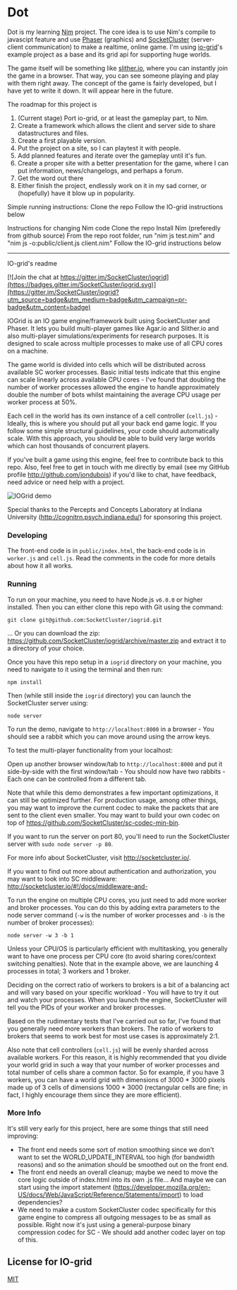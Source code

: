 Dot
======
Dot is my learning [Nim](https://nim-lang.org/) project. The core idea is to use Nim's compile to javascipt feature and use [Phaser](http://phaser.io/) (graphics) and [SocketCluster](http://socketcluster.io/#!/) (server-client communication) to make a realtime, online game. I'm using [io-grid](https://github.com/jondubois/iogrid)'s example project as a base and its grid api for supporting huge worlds.

The game itself will be something like [slither.io](http://slither.io/), where you can instantly join the game in a browser. That way, you can see someone playing and play with them right away. The concept of the game is fairly developed, but I have yet to write it down. It will appear here in the future.

The roadmap for this project is
1. (Current stage) Port io-grid, or at least the gameplay part, to Nim.
2. Create a framework which allows the client and server side to share datastructures and files.
3. Create a first playable version.
4. Put the project on a site, so I can playtest it with people.
5. Add planned features and iterate over the gameplay until it's fun.
6. Create a proper site with a better presentation for the game, where I can put information, news/changelogs, and perhaps a forum.
7. Get the word out there
8. Either finish the project, endlessly work on it in my sad corner, or (hopefully) have it blow up in popularity.

Simple running instructions:
Clone the repo
Follow the IO-grid instructions below

Instructions for changing Nim code
Clone the repo
Install Nim (preferedly from github source)
From the repo root folder, run "nim js test.nim" and "nim js -o:public/client.js client.nim"
Follow the IO-grid instructions below


--------
IO-grid's readme

[![Join the chat at https://gitter.im/SocketCluster/iogrid](https://badges.gitter.im/SocketCluster/iogrid.svg)](https://gitter.im/SocketCluster/iogrid?utm_source=badge&utm_medium=badge&utm_campaign=pr-badge&utm_content=badge)

IOGrid is an IO game engine/framework built using SocketCluster and Phaser.
It lets you build multi-player games like Agar.io and Slither.io and also multi-player simulations/experiments for research purposes.
It is designed to scale across multiple processes to make use of all CPU cores on a machine.

The game world is divided into cells which will be distributed across available SC worker processes.
Basic initial tests indicate that this engine can scale linearly across available CPU cores - I've found that doubling
the number of worker processes allowed the engine to handle approximately double the number of bots whilst maintaining the average CPU usage
per worker process at 50%.

Each cell in the world has its own instance of a cell controller (`cell.js`) - Ideally, this is where you should put all your back end game logic.
If you follow some simple structural guidelines, your code should automatically scale.
With this approach, you should be able to build very large worlds which can host thousands of concurrent players.

If you've built a game using this engine, feel free to contribute back to this repo.
Also, feel free to get in touch with me directly by email (see my GitHub profile http://github.com/jondubois) if you'd like to chat, have feedback,
need advice or need help with a project.

<img alt="IOGrid demo" src="public/img/iogrid.gif" title="IOGrid demo" />

Special thanks to the Percepts and Concepts Laboratory at Indiana University (http://cognitrn.psych.indiana.edu/) for sponsoring this project.

### Developing

The front-end code is in `public/index.html`, the back-end code is in `worker.js` and `cell.js`.
Read the comments in the code for more details about how it all works.

### Running

To run on your machine, you need to have Node.js `v6.0.0` or higher installed.
Then you can either clone this repo with Git using the command:

```
git clone git@github.com:SocketCluster/iogrid.git
```

... Or you can download the zip: https://github.com/SocketCluster/iogrid/archive/master.zip and extract it to a directory of your choice.

Once you have this repo setup in a `iogrid` directory on your machine, you need to navigate to it using the terminal and then run:

```
npm install
```

Then (while still inside the `iogrid` directory) you can launch the SocketCluster server using:

```
node server
```

To run the demo, navigate to `http://localhost:8000` in a browser - You should see a rabbit which you can move around using the arrow keys.

To test the multi-player functionality from your localhost:

Open up another browser window/tab to `http://localhost:8000` and put it side-by-side with the first window/tab - You should now have two rabbits - Each one can be controlled from a different tab.

Note that while this demo demonstrates a few important optimizations, it can still be optimized further.
For production usage, among other things, you may want to improve the current codec to make the packets that are sent to the client even smaller.
You may want to build your own codec on top of https://github.com/SocketCluster/sc-codec-min-bin.

If you want to run the server on port 80, you'll need to run the SocketCluster server with `sudo node server -p 80`.

For more info about SocketCluster, visit http://socketcluster.io/.

If you want to find out more about authentication and authorization, you may want to look into SC middleware: http://socketcluster.io/#!/docs/middleware-and-

To run the engine on multiple CPU cores, you just need to add more worker and broker processes.
You can do this by adding extra parameters to the node server command (`-w` is the number of worker processes and `-b` is the number of broker processes):

```
node server -w 3 -b 1
```

Unless your CPU/OS is particularly efficient with multitasking, you generally want to have one process per CPU core (to avoid sharing cores/context switching penalties). Note that in the example above, we are launching 4 processes in total; 3 workers and 1 broker.

Deciding on the correct ratio of workers to brokers is a bit of a balancing act and will vary based on your specific workload - You will have to try it out and watch your processes. When you launch the engine, SocketCluster will tell you the PIDs of your worker and broker processes.

Based on the rudimentary tests that I've carried out so far, I've found that you generally need more workers than brokers. The ratio of workers to brokers that seems
to work best for most use cases is approximately 2:1.

Also note that cell controllers (`cell.js`) will be evenly sharded across available workers. For this reason, it is highly recommended that you divide your world grid
in such a way that your number of worker processes and total number of cells share a common factor. So for example, if you have 3 workers, you can have a world grid with dimensions of 3000 * 3000 pixels made up of 3 cells of dimensions 1000 * 3000 (rectangular cells are fine; in fact, I highly encourage them since they are more efficient).

### More Info

It's still very early for this project, here are some things that still need improving:

- The front end needs some sort of motion smoothing since we don't want to set the WORLD_UPDATE_INTERVAL too high (for bandwidth reasons) and so the animation should be smoothed out on the front end.
- The front end needs an overall cleanup; maybe we need to move the core logic outside of index.html into its own .js file... And maybe we can start using the import statement (https://developer.mozilla.org/en-US/docs/Web/JavaScript/Reference/Statements/import) to load dependencies?
- We need to make a custom SocketCluster codec specifically for this game engine to compress all outgoing messages to be as small as possible. Right now it's just using a general-purpose binary compression codec for SC - We should add another codec layer on top of this.

## License for IO-grid

[MIT](LICENSE)
